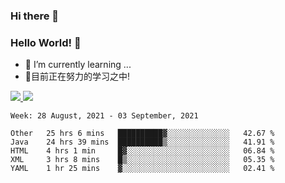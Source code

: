 ### Hi there 👋
### Hello World! 🙌

- 🌱 I’m currently learning ...
- 📖目前正在努力的学习之中!

<a href="https://github.com/anuraghazra/github-readme-stats">
  <img src="https://github-readme-stats.vercel.app/api?username=keyboardWithDream&show_icons=true&repo=github-readme-stats" />
</a>
<a href="https://github.com/anuraghazra/convoychat">
  <img src="https://github-readme-stats.vercel.app/api/top-langs/?username=keyboardWithDream&layout=compact&repo=convoychat" />
</a>



<!--START_SECTION:waka-->
```text
Week: 28 August, 2021 - 03 September, 2021

Other   25 hrs 6 mins   ██████████▓░░░░░░░░░░░░░░   42.67 % 
Java    24 hrs 39 mins  ██████████▒░░░░░░░░░░░░░░   41.91 % 
HTML    4 hrs 1 min     █▓░░░░░░░░░░░░░░░░░░░░░░░   06.84 % 
XML     3 hrs 8 mins    █▒░░░░░░░░░░░░░░░░░░░░░░░   05.35 % 
YAML    1 hr 25 mins    ▓░░░░░░░░░░░░░░░░░░░░░░░░   02.41 % 
```
<!--END_SECTION:waka-->
